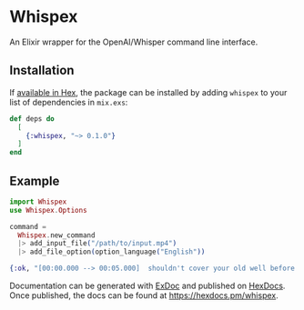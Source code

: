 # Whispex

An Elixir wrapper for the OpenAI/Whisper command line interface.

## Installation

If [available in Hex](https://hex.pm/docs/publish), the package can be installed
by adding `whispex` to your list of dependencies in `mix.exs`:

```elixir
def deps do
  [
    {:whispex, "~> 0.1.0"}
  ]
end
```

## Example

```elixir
import Whispex
use Whispex.Options

command =
  Whispex.new_command
  |> add_input_file("/path/to/input.mp4")
  |> add_file_option(option_language("English"))

{:ok, "[00:00.000 --> 00:05.000]  shouldn't cover your old well before you dig the new one.\n"} = execute(command)
```

Documentation can be generated with [ExDoc](https://github.com/elixir-lang/ex_doc)
and published on [HexDocs](https://hexdocs.pm). Once published, the docs can
be found at <https://hexdocs.pm/whispex>.

